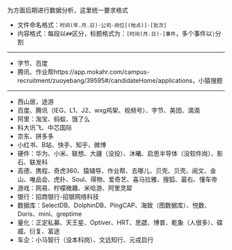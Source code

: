 为方面后期进行数据分析，这里统一要求格式

+ 文件命名格式：`时间(年.月.日)-公司-岗位[(地点)]-[批次]`
+ 内容格式：每段以`##`区分，标题格式为：`[时间(月.日)-]事件`，多个事件以`|`分割

---

+ 字节、百度
+ 腾讯、作业帮https://app.mokahr.com/campus-recruitment/zuoyebang/39595#/candidateHome/applications，小猿搜题

---

+ 西山居，途游
+ 百度、腾讯（IEG、L1、J2、wxg鸡架、视频号）、字节、美团、滴滴
+ 阿里：淘宝、蚂蚁、饿了么
+ 科大讯飞、中芯国际
+ 京东、拼多多
+ 小红书、B站、快手、知乎、微博
+ 硬件：华为、小米、联想、大疆（没投）、沐曦、启思半导体（没软件岗）、影石、联发科
+ 高德、携程、奇虎360、猿辅导、作业帮、去哪儿、贝壳、贝壳、阅文、金山、唯品会、虎扑、Soul、得物、爱奇艺、喜马拉雅、搜狐、最右、懂车帝
+ 游戏：网易、柠檬微趣、米哈游、阿里灵犀
+ 银行：招商银行-招银网络科技
+ 数据库：SelectDB、DolphinDB、PingCAP、海致（图数据库）、悦数、Doris、mini、greptime
+ 量化：正定私募、天王星、Optiver、HRT、思勰、博普、乾象（人很多）、碟威、衍复、富途
+ 车企：小马智行（没本科岗）、文远知行、元戎启行
